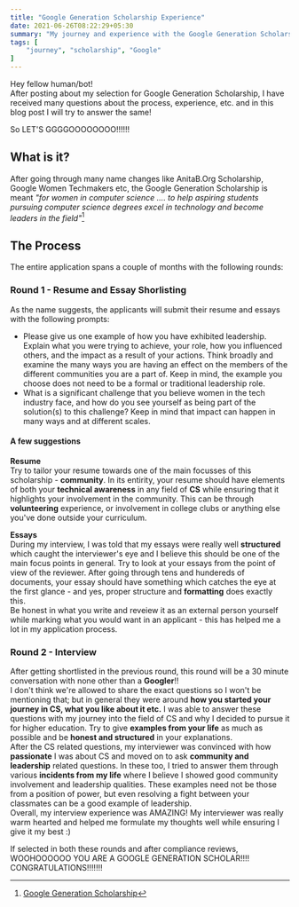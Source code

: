```yaml
---
title: "Google Generation Scholarship Experience"
date: 2021-06-26T08:22:29+05:30
summary: "My journey and experience with the Google Generation Scholarship"
tags: [
    "journey", "scholarship", "Google"
]
---
```


Hey fellow human/bot!\
After posting about my selection for Google Generation Scholarship, I have received many questions about the process, experience, etc. and in this blog post I will try to answer the same!

So LET'S GGGGOOOOOOOO!!!!!!

## What is it?
After going through many name changes like AnitaB.Org Scholarship, Google Women Techmakers etc, the Google Generation Scholarship is meant *"for women in computer science .... to help aspiring students pursuing computer science degrees excel in technology and become leaders in the field"*[^1]


[^1]: [Google Generation Scholarship](https://buildyourfuture.withgoogle.com/scholarships/generation-google-scholarship-apac/)

## The Process
The entire application spans a couple of months with the following rounds:

### Round 1 - Resume and Essay Shorlisting
As the name suggests, the applicants will submit their resume and essays with the following prompts:
- Please give us one example of how you have exhibited leadership. Explain what you were trying to achieve, your role, how you influenced others, and the impact as a result of your actions. Think broadly and examine the many ways you are having an effect on the members of the different communities you are a part of. Keep in mind, the example you choose does not need to be a formal or traditional leadership role.
- What is a significant challenge that you believe women in the tech industry face, and how do you see yourself as being part of the solution(s) to this challenge? Keep in mind that impact can happen in many ways and at different scales.

#### A few suggestions
**Resume** \
Try to tailor your resume towards one of the main focusses of this scholarship - **community**. In its entirity, your resume should have elements of both your **technical awareness** in any field of **CS** while ensuring that it highlights your involvement in the community. This can be through **volunteering** experience, or involvement in college clubs or anything else you've done outside your curriculum.

**Essays** \
During my interview, I was told that my essays were really well **structured** which caught the interviewer's eye and I believe this should be one of the main focus points in general. Try to look at your essays from the point of view of the reviewer. After going through tens and hundereds of documents, your essay should have something which catches the eye at the first glance - and yes, proper structure and **formatting** does exactly this. \
Be honest in what you write and reveiew it as an external person yourself while marking what you would want in an applicant - this has helped me a lot in my application process.

### Round 2 - Interview
After getting shortlisted in the previous round, this round will be a 30 minute conversation with none other than a **Googler**!! \
I don't think we're allowed to share the exact questions so I won't be mentioning that; but in general they were around **how you started your journey in CS, what you like about it etc.** I was able to answer these questions with my journey into the field of CS and why I decided to pursue it for higher education. Try to give **examples from your life** as much as possible and be **honest and structured** in your explanations.\
After the CS related questions, my interviewer was convinced with how **passionate** I was about CS and moved on to ask **community and leadership** related questions. In these too, I tried to answer them through various **incidents from my life** where I believe I showed good community involvement and leadership qualities. These examples need not be those from a position of power, but even resolving a fight between your classmates can be a good example of leadership.\
Overall, my interview experience was AMAZING! My interviewer was really warm hearted and helped me formulate my thoughts well while ensuring I give it my best :)

If selected in both these rounds and after compliance reviews, WOOHOOOOOO YOU ARE A GOOGLE GENERATION SCHOLAR!!!! CONGRATULATIONS!!!!!!!

